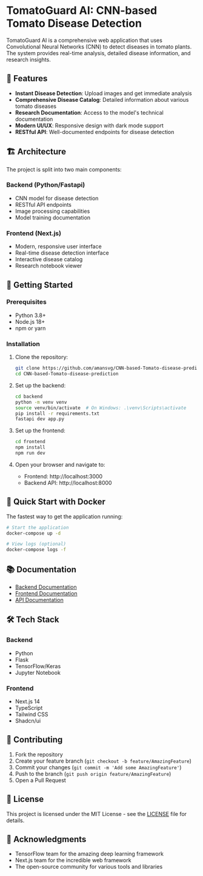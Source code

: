 # TomatoGuard AI: CNN-based Tomato Disease Detection

TomatoGuard AI is a comprehensive web application that uses Convolutional Neural Networks (CNN) to detect diseases in tomato plants. The system provides real-time analysis, detailed disease information, and research insights.

## 🌟 Features

- **Instant Disease Detection**: Upload images and get immediate analysis
- **Comprehensive Disease Catalog**: Detailed information about various tomato diseases
- **Research Documentation**: Access to the model's technical documentation
- **Modern UI/UX**: Responsive design with dark mode support
- **RESTful API**: Well-documented endpoints for disease detection

## 🏗️ Architecture

The project is split into two main components:

### Backend (Python/Fastapi)
- CNN model for disease detection
- RESTful API endpoints
- Image processing capabilities
- Model training documentation

### Frontend (Next.js)
- Modern, responsive user interface
- Real-time disease detection interface
- Interactive disease catalog
- Research notebook viewer

## 🚀 Getting Started

### Prerequisites

- Python 3.8+
- Node.js 18+
- npm or yarn

### Installation

1. Clone the repository:
   ```bash
   git clone https://github.com/amansvg/CNN-based-Tomato-disease-prediction.git
   cd CNN-based-Tomato-disease-prediction
   ```

2. Set up the backend:
   ```bash
   cd backend
   python -m venv venv
   source venv/bin/activate  # On Windows: .\venv\Scripts\activate
   pip install -r requirements.txt
   fastapi dev app.py
   ```

3. Set up the frontend:
   ```bash
   cd frontend
   npm install
   npm run dev
   ```

4. Open your browser and navigate to:
   - Frontend: http://localhost:3000
   - Backend API: http://localhost:8000

## 🚀 Quick Start with Docker

The fastest way to get the application running:

```bash
# Start the application
docker-compose up -d

# View logs (optional)
docker-compose logs -f
```

## 📚 Documentation

- [Backend Documentation](./backend/README.md)
- [Frontend Documentation](./frontend/README.md)
- [API Documentation](./backend/notebook/cnn-based.ipynb)

## 🛠️ Tech Stack

### Backend
- Python
- Flask
- TensorFlow/Keras
- Jupyter Notebook

### Frontend
- Next.js 14
- TypeScript
- Tailwind CSS
- Shadcn/ui

## 🤝 Contributing

1. Fork the repository
2. Create your feature branch (`git checkout -b feature/AmazingFeature`)
3. Commit your changes (`git commit -m 'Add some AmazingFeature'`)
4. Push to the branch (`git push origin feature/AmazingFeature`)
5. Open a Pull Request

## 📝 License

This project is licensed under the MIT License - see the [LICENSE](LICENSE) file for details.

## 🙏 Acknowledgments

- TensorFlow team for the amazing deep learning framework
- Next.js team for the incredible web framework
- The open-source community for various tools and libraries